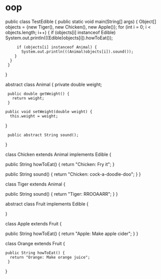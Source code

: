 # oop
public class TestEdible {
      public static void main(String[] args) {
      Object[] objects = {new Tiger(), new Chicken(), new Apple()};
       for (int i = 0; i < objects.length; i++) {
         if (objects[i] instanceof Edible)
            System.out.println(((Edible)objects[i]).howToEat());
    
         if (objects[i] instanceof Animal) {
           System.out.println(((Animal)objects[i]).sound());
        }
      }
     }
  }
  
   abstract class Animal {
    private double weight;
  
     public double getWeight() {
       return weight;
     }
     
    public void setWeight(double weight) {
      this.weight = weight;
   }
    

     public abstract String sound();
 }
 
  class Chicken extends Animal implements Edible {
   
   public String howToEat() {
      return "Chicken: Fry it";
     }
      
   
   public String sound() {
       return "Chicken: cock-a-doodle-doo";
    }
 }
  
 class Tiger extends Animal {
   
   public String sound() {
      return "Tiger: RROOAARR";
    }
  }
  
  abstract class Fruit implements Edible {
   
  }
  
  class Apple extends Fruit {
 
   public String howToEat() {
      return "Apple: Make apple cider";
    }
 }
  
   class Orange extends Fruit {
   
    public String howToEat() {
      return "Orange: Make orange juice";
     }
  }

